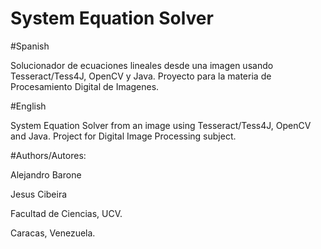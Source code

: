 # System Equation Solver
#Spanish

Solucionador de ecuaciones lineales desde una imagen usando Tesseract/Tess4J, OpenCV y Java.
Proyecto para la materia de Procesamiento Digital de Imagenes.

#English

System Equation Solver from an image using Tesseract/Tess4J, OpenCV and Java.
Project for Digital Image Processing subject.



#Authors/Autores:

Alejandro Barone

Jesus Cibeira





Facultad de Ciencias, UCV.

Caracas, Venezuela.
